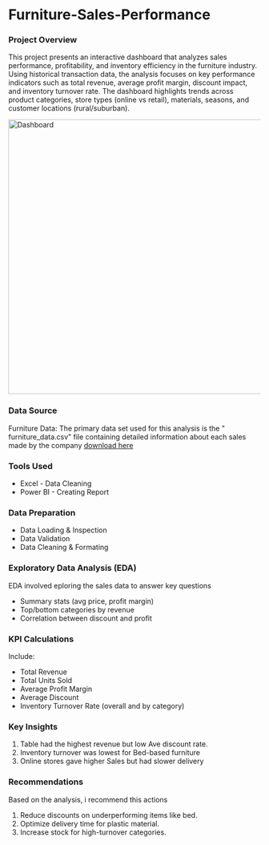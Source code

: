 # Furniture-Sales-Performance

### Project Overview

This project presents an interactive dashboard that analyzes sales performance, profitability, and inventory efficiency in the furniture industry. Using historical transaction data, the analysis focuses on key performance indicators such as total revenue, average profit margin, discount impact, and inventory turnover rate. The dashboard highlights trends across product categories, store types (online vs retail), materials, seasons, and customer locations (rural/suburban). 

<img width="983" height="548" alt="Dashboard" src="https://github.com/user-attachments/assets/00cbc1e7-f0ba-4990-a466-b7c44452ad93" />

### Data Source 
Furniture Data: The primary data set used for this analysis is the " furniture_data.csv" file containing detailed information about each sales made by the company
[download here](https://www.kaggle.com/datasets/rajagrawal7089/furniture-sales-data)

### Tools Used
- Excel - Data Cleaning
- Power BI - Creating Report

### Data Preparation
- Data Loading & Inspection
- Data Validation
- Data Cleaning & Formating

### Exploratory Data Analysis (EDA)

EDA involved eploring the sales data to answer key questions
- Summary stats (avg price, profit margin)
- Top/bottom categories by revenue
- Correlation between discount and profit

### KPI Calculations
Include:

- Total Revenue
- Total Units Sold
- Average Profit Margin
- Average Discount
- Inventory Turnover Rate (overall and by category)

### Key Insights

1. Table had the highest revenue but low Ave discount rate.
2. Inventory turnover was lowest for Bed-based furniture
3. Online stores gave higher Sales but had slower delivery

### Recommendations
Based on the analysis, i recommend this actions

1. Reduce discounts on underperforming items like bed.
2. Optimize delivery time for plastic material.
3. Increase stock for high-turnover categories.
   
  





